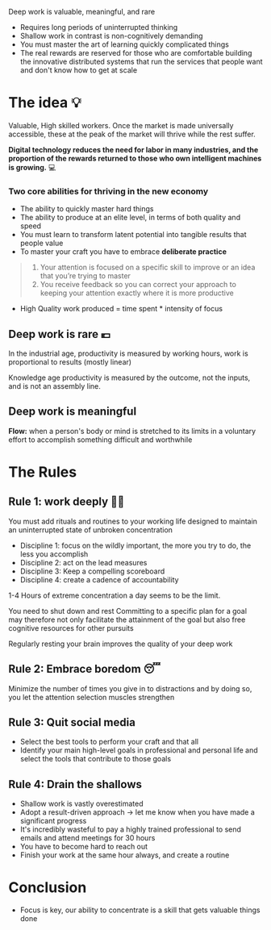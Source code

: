 Deep work is valuable, meaningful, and rare
- Requires long periods of uninterrupted thinking
- Shallow work in contrast is non-cognitively demanding
- You must master the art of learning quickly complicated things
- The real rewards are reserved for those who are comfortable building the innovative distributed systems that run the services that people want and don't know how to get at scale

# The idea 💡

Valuable, High skilled workers. Once the market is made universally accessible, these at the peak of the market will thrive while the rest suffer.

**Digital technology reduces the need for labor in many industries, and the proportion of the rewards returned to those who own intelligent machines is growing.** 💻

### Two core abilities for thriving in the new economy

- The ability to quickly master hard things
- The ability to produce at an elite level, in terms of both quality and speed
- You must learn to transform latent potential into tangible results that people value
- To master your craft you have to embrace **deliberate practice**

>1. Your attention is focused on a specific skill to improve or an idea that you’re trying to master
>2. You receive feedback so you can correct your approach to keeping your attention exactly where it is more productive
- High Quality work produced = time spent * intensity of focus

## Deep work is rare 💶

In the industrial age, productivity is measured by working hours, work is proportional to results (mostly linear)

Knowledge age productivity is measured by the outcome, not the inputs, and is not an assembly line. 

## Deep work is meaningful

**Flow:** when a person's body or mind is stretched to its limits in a voluntary effort to accomplish something difficult and worthwhile

# The Rules

## Rule 1: work deeply 🏋️‍♂️

You must add rituals and routines to your working life designed to maintain an uninterrupted state of unbroken concentration

- Discipline 1: focus on the wildly important, the more you try to do, the less you accomplish 
- Discipline 2: act on the lead measures
- Discipline 3: Keep a compelling scoreboard
- Discipline 4: create a cadence of accountability 

1-4 Hours of extreme concentration a day seems to be the limit.

You need to shut down and rest
Committing to a specific plan for a goal may therefore not only facilitate the attainment of the goal but also free cognitive resources for other pursuits

Regularly resting your brain improves the quality of your deep work

## Rule 2: Embrace boredom 😴

Minimize the number of times you give in to distractions and by doing so, you let the attention selection muscles strengthen

## Rule 3: Quit social media

- Select the best tools to perform your craft and that all
- Identify your main high-level goals in professional and personal life and select the tools that contribute to those goals

## Rule 4: Drain the shallows

- Shallow work is vastly overestimated 
- Adopt a result-driven approach -> let me know when you have made a significant progress
- It's incredibly wasteful to pay a highly trained professional to send emails and attend meetings for 30 hours
- You have to become hard to reach out
- Finish your work at the same hour always, and create a routine

# Conclusion

- Focus is key, our ability to concentrate is a skill that gets valuable things done




